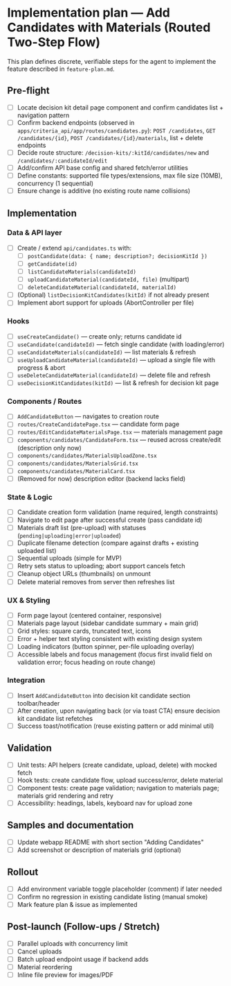 # Implementation plan — Add Candidates with Materials (Routed Two-Step Flow)

This plan defines discrete, verifiable steps for the agent to implement the feature described in `feature-plan.md`.

## Pre-flight

- [ ] Locate decision kit detail page component and confirm candidates list + navigation pattern
- [ ] Confirm backend endpoints (observed in `apps/criteria_api/app/routes/candidates.py`): `POST /candidates`, `GET /candidates/{id}`, `POST /candidates/{id}/materials`, list + delete endpoints
- [ ] Decide route structure: `/decision-kits/:kitId/candidates/new` and `/candidates/:candidateId/edit`
- [ ] Add/confirm API base config and shared fetch/error utilities
- [ ] Define constants: supported file types/extensions, max file size (10MB), concurrency (1 sequential)
- [ ] Ensure change is additive (no existing route name collisions)

## Implementation

### Data & API layer

- [ ] Create / extend `api/candidates.ts` with:
  - [ ] `postCandidate(data: { name; description?; decisionKitId })`
  - [ ] `getCandidate(id)`
  - [ ] `listCandidateMaterials(candidateId)`
  - [ ] `uploadCandidateMaterial(candidateId, file)` (multipart)
  - [ ] `deleteCandidateMaterial(candidateId, materialId)`
- [ ] (Optional) `listDecisionKitCandidates(kitId)` if not already present
- [ ] Implement abort support for uploads (AbortController per file)

### Hooks

- [ ] `useCreateCandidate()` — create only; returns candidate id
- [ ] `useCandidate(candidateId)` — fetch single candidate (with loading/error)
- [ ] `useCandidateMaterials(candidateId)` — list materials & refresh
- [ ] `useUploadCandidateMaterial(candidateId)` — upload a single file with progress & abort
- [ ] `useDeleteCandidateMaterial(candidateId)` — delete file and refresh
- [ ] `useDecisionKitCandidates(kitId)` — list & refresh for decision kit page

### Components / Routes

- [ ] `AddCandidateButton` — navigates to creation route
- [ ] `routes/CreateCandidatePage.tsx` — candidate form page
- [ ] `routes/EditCandidateMaterialsPage.tsx` — materials management page
- [ ] `components/candidates/CandidateForm.tsx` — reused across create/edit (description only now)
- [ ] `components/candidates/MaterialsUploadZone.tsx`
- [ ] `components/candidates/MaterialsGrid.tsx`
- [ ] `components/candidates/MaterialCard.tsx`
- [ ] (Removed for now) description editor (backend lacks field)

### State & Logic

- [ ] Candidate creation form validation (name required, length constraints)
- [ ] Navigate to edit page after successful create (pass candidate id)
- [ ] Materials draft list (pre-upload) with statuses (`pending|uploading|error|uploaded`)
- [ ] Duplicate filename detection (compare against drafts + existing uploaded list)
- [ ] Sequential uploads (simple for MVP)
- [ ] Retry sets status to uploading; abort support cancels fetch
- [ ] Cleanup object URLs (thumbnails) on unmount
- [ ] Delete material removes from server then refreshes list

### UX & Styling

- [ ] Form page layout (centered container, responsive)
- [ ] Materials page layout (sidebar candidate summary + main grid)
- [ ] Grid styles: square cards, truncated text, icons
- [ ] Error + helper text styling consistent with existing design system
- [ ] Loading indicators (button spinner, per-file uploading overlay)
- [ ] Accessible labels and focus management (focus first invalid field on validation error; focus heading on route change)

### Integration

- [ ] Insert `AddCandidateButton` into decision kit candidate section toolbar/header
- [ ] After creation, upon navigating back (or via toast CTA) ensure decision kit candidate list refetches
- [ ] Success toast/notification (reuse existing pattern or add minimal util)

## Validation

- [ ] Unit tests: API helpers (create candidate, upload, delete) with mocked fetch
- [ ] Hook tests: create candidate flow, upload success/error, delete material
- [ ] Component tests: create page validation; navigation to materials page; materials grid rendering and retry
- [ ] Accessibility: headings, labels, keyboard nav for upload zone

## Samples and documentation

- [ ] Update webapp README with short section "Adding Candidates"
- [ ] Add screenshot or description of materials grid (optional)

## Rollout

- [ ] Add environment variable toggle placeholder (comment) if later needed
- [ ] Confirm no regression in existing candidate listing (manual smoke)
- [ ] Mark feature plan & issue as implemented

## Post-launch (Follow-ups / Stretch)

- [ ] Parallel uploads with concurrency limit
- [ ] Cancel uploads
- [ ] Batch upload endpoint usage if backend adds
- [ ] Material reordering
- [ ] Inline file preview for images/PDF
